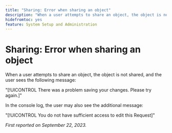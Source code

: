 ```yaml
---
title: "Sharing: Error when sharing an object"
description: "When a user attempts to share an object, the object is not shared, and the user sees an error message."
hidefromtoc: yes
feature: System Setup and Administration
---
```


# Sharing: Error when sharing an object

When a user attempts to share an object, the object is not shared, and the user sees the following message:

"[!UICONTROL There was a problem saving your changes. Please try again.]" 

In the console log, the user may also see the additional message:

"[!UICONTROL You do not have sufficient access to edit this Request]"

_First reported on September 22, 2023._


